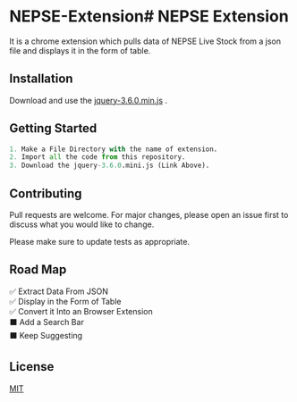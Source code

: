# NEPSE-Extension# NEPSE Extension

It is a chrome extension which pulls data of NEPSE Live Stock from a json file and displays it in the form of table.

## Installation

Download and use the [jquery-3.6.0.min.js](https://code.jquery.com/jquery-3.6.0.min.js) .

## Getting Started

```python
1. Make a File Directory with the name of extension.
2. Import all the code from this repository.
3. Download the jquery-3.6.0.mini.js (Link Above).
```

## Contributing
Pull requests are welcome. For major changes, please open an issue first to discuss what you would like to change.

Please make sure to update tests as appropriate.

## Road Map

✅ Extract Data From JSON\
✅ Display in the Form of Table\
✅ Convert it Into an Browser Extension\
⬛ Add a Search Bar\
⬛ Keep Suggesting

## License
[MIT](https://choosealicense.com/licenses/mit/)
